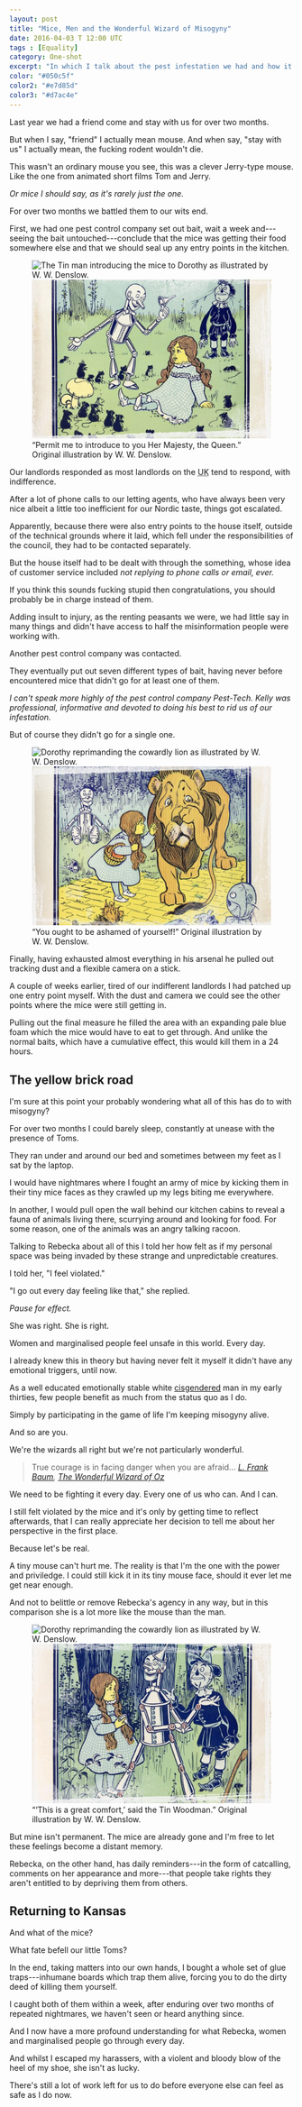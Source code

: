 ```yaml
---
layout: post
title: "Mice, Men and the Wonderful Wizard of Misogyny"
date: 2016-04-03 T 12:00 UTC
tags : [Equality]
category: One-shot
excerpt: "In which I talk about the pest infestation we had and how it helped open my eyes to what women and marginalised people go through every day."
color: "#050c5f"
color2: "#e7d85d"
color3: "#d7ac4e"
---
```

Last year we had a friend come and stay with us for over two months.

But when I say, "friend" I actually mean mouse. And when say, "stay with us" I actually mean, the fucking rodent wouldn't die.

This wasn't an ordinary mouse you see, this was a clever Jerry-type mouse. Like the one from animated short films Tom and Jerry.

*Or mice I should say, as it's rarely just the one.*

For over two months we battled them to our wits end.

First, we had one pest control company set out bait, wait a week and---seeing the bait untouched---conclude that the mice was getting their food somewhere else and that we should seal up any entry points in the kitchen.

<figure>
	<img class="js-lazy-load" data-original="/assets/posts/2016/april/mice-men-and-the-wonderful-wizard-of-misogyny/meeting-the-mice.jpg" alt="The Tin man introducing the mice to Dorothy as illustrated by W. W. Denslow.">
	<noscript>
		<img src="/assets/posts/2016/april/mice-men-and-the-wonderful-wizard-of-misogyny/meeting-the-mice.jpg" alt="The Tin man introducing the mice to Dorothy as illustrated by W. W. Denslow.">
	</noscript>
	<figcaption>“Permit me to introduce to you Her Majesty, the Queen.” Original illustration by W. W. Denslow.</figcaption>
</figure>

Our landlords responded as most landlords on the <abbr title="United Kingdom" class="small-caps">UK</abbr> tend to respond, with indifference.

After a lot of phone calls to our letting agents, who have always been very nice albeit a little too inefficient for our Nordic taste, things got escalated.

Apparently, because there were also entry points to the house itself, outside of the technical grounds where it laid, which fell under the responsibilities of the council, they had to be contacted separately.

<p data-pullquote="Having exhausted almost everything in his arsenal he pulled out tracking dust."></p>

But the house itself had to be dealt with through the something, whose idea of customer service included *not replying to phone calls or email, ever.*

If you think this sounds fucking stupid then congratulations, you should probably be in charge instead of them.

Adding insult to injury, as the renting peasants we were, we had little say in many things and didn't have access to half the misinformation people were working with.

Another pest control company was contacted.

They eventually put out seven different types of bait, having never before encountered mice that didn't go for at least one of them.

*I can't speak more highly of the pest control company Pest-Tech. Kelly was professional, informative and devoted to doing his best to rid us of our infestation.*

But of course they didn't go for a single one.

<figure>
	<img class="js-lazy-load" data-original="/assets/posts/2016/april/mice-men-and-the-wonderful-wizard-of-misogyny/dorothy-meeting-the-cowardly-lion.jpg" alt="Dorothy reprimanding the cowardly lion as illustrated by W. W. Denslow.">
	<noscript>
		<img src="/assets/posts/2016/april/mice-men-and-the-wonderful-wizard-of-misogyny/dorothy-meeting-the-cowardly-lion.jpg" alt="Dorothy reprimanding the cowardly lion as illustrated by W. W. Denslow.">
	</noscript>
	<figcaption>“You ought to be ashamed of yourself!” Original illustration by W. W. Denslow.</figcaption>
</figure>

Finally, having exhausted almost everything in his arsenal he pulled out tracking dust and a flexible camera on a stick.

A couple of weeks earlier, tired of our indifferent landlords I had patched up one entry point myself. With the dust and camera we could see the other points where the mice were still getting in.

Pulling out the final measure he filled the area with an expanding pale blue foam which the mice would have to eat to get through. And unlike the normal baits, which have a cumulative effect, this would kill them in a 24 hours.

## The yellow brick road

I'm sure at this point your probably wondering what all of this has do to with misogyny?

For over two months I could barely sleep, constantly at unease with the presence of Toms.

They ran under and around our bed and sometimes between my feet as I sat by the laptop.

I would have nightmares where I fought an army of mice by kicking them in their tiny mice faces as they crawled up my legs biting me everywhere.

In another, I would pull open the wall behind our kitchen cabins to reveal a fauna of animals living there, scurrying around and looking for food. For some reason, one of the animals was an angry talking racoon.

Talking to Rebecka about all of this I told her how felt as if my personal space was being invaded by these strange and unpredictable creatures.

I told her, "I feel violated."

"I go out every day feeling like that," she replied.

<p data-pullquote="The reality is that I’m the one with the power and priviledge."></p>

*Pause for effect.*

She was right. She is right.

Women and marginalised people feel unsafe in this world. Every day.

I already knew this in theory but having never felt it myself it didn't have any emotional triggers, until now.

As a well educated emotionally stable white [cisgendered][cis] man in my early thirties, few people benefit as much from the status quo as I do.

Simply by participating in the game of life I'm keeping misogyny alive.

And so are you.

We're the wizards all right but we're not particularly wonderful.

> True courage is in facing danger when you are afraid... <cite><a href="https://www.goodreads.com/author/show/3242.L_Frank_Baum">L. Frank Baum</a>, <a href="https://www.goodreads.com/work/quotes/1993810">The Wonderful Wizard of Oz</a></cite>

We need to be fighting it every day. Every one of us who can. And I can.

I still felt violated by the mice and it's only by getting time to reflect afterwards, that I can really appreciate her decision to tell me about her perspective in the first place.

Because let's be real.

A tiny mouse can't hurt me. The reality is that I'm the one with the power and priviledge. I could still kick it in its tiny mouse face, should it ever let me get near enough.

And not to belittle or remove Rebecka's agency in any way, but in this comparison she is a lot more like the mouse than the man.

<figure>
	<img class="js-lazy-load" data-original="/assets/posts/2016/april/mice-men-and-the-wonderful-wizard-of-misogyny/tinman.jpg" alt="Dorothy reprimanding the cowardly lion as illustrated by W. W. Denslow.">
	<noscript>
		<img src="/assets/posts/2016/april/mice-men-and-the-wonderful-wizard-of-misogyny/tinman.jpg" alt="Dorothy reprimanding the cowardly lion as illustrated by W. W. Denslow.">
	</noscript>
	<figcaption>“‘This is a great comfort,’ said the Tin Woodman.” Original illustration by W. W. Denslow.</figcaption>
</figure>

But mine isn't permanent. The mice are already gone and I'm free to let these feelings become a distant memory.

Rebecka, on the other hand, has daily reminders---in the form of catcalling, comments on her appearance and more---that people take rights they aren't entitled to by depriving them from others.

## Returning to Kansas

And what of the mice?

What fate befell our little Toms?

In the end, taking matters into our own hands, I bought a whole set of glue traps---inhumane boards which trap them alive, forcing you to do the dirty deed of killing them yourself.

I caught both of them within a week, after enduring over two months of repeated nightmares, we haven't seen or heard anything since.

And I now have a more profound understanding for what Rebecka, women and marginalised people go through every day.

And whilst I escaped my harassers, with a violent and bloody blow of the heel of my shoe, she isn't as lucky.

There's still a lot of work left for us to do before everyone else can feel as safe as I do now.

[cis]: http://www.oxforddictionaries.com/definition/english/cisgender